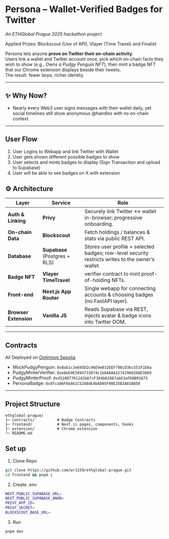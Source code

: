 # Persona – Wallet-Verified Badges for Twitter  

_An ETHGlobal Prague 2025 hackathon project_

Applied Prizes: Blockscout (Use of API), Vlayer (Time Travel) and Finalist

Persona lets anyone **prove on Twitter their on-chain activity**.  
Users link a wallet and Twitter account once, pick which on-chain facts they wish to show (e.g., _Owns a Pudgy Penguin NFT_), then mint a badge NFT that our Chrome extension displays beside their tweets.  
The result: fewer larps, richer identity.

---

## ✨ Why Now?

- Nearly every Web3 user signs messages with their wallet daily, yet social timelines still show anonymous @handles with no on-chain context.  

---

## User Flow

1. User Logins to Webapp and link Twitter with Wallet
2. User gets shown different possible badges to show
3. User selects and mints badges to display (Sign Transaction and upload to Supabase)
4. User will be able to see badges on X with extension

## ⚙️  Architecture

| Layer | Service | Role |
|-------|---------|------|
| **Auth & Linking** | **Privy** | Securely link Twitter ↔ wallet in-browser; progressive onboarding.  |
| **On-chain Data** | **Blockscout** | Fetch holdings / balances & stats via public REST API. |
| **Database** | **Supabase** (Postgres + RLS) | Stores user profile + selected badges; row-level security restricts writes to the owner’s wallet.  |
| **Badge NFT** | **Vlayer TimeTravel** | verifier contract to mint proof-of-holding NFTs.  |
| **Front-end** | **Next.js App Router** | Single webapp for connecting accounts & choosing badges (no FastAPI layer). |
| **Browser Extension** | **Vanilla JS** | Reads Supabase via REST, injects avatar & badge icons into Twitter DOM. |

---

## Contracts

All Deployed on [Optimism Sepolia](https://optimism-sepolia.blockscout.com/)

- MockPudgyPenguin: `0x8ab1c3e845D2c96E9e032EEF798cD3bc551F1E8a`
- PudgyMinterVerifier: `0xe8eE9E5494733074c1b8A8AA32742968386D36D9`
- PudgyMinterProof: `0xd310D77012d2b6fcF384b62887abE3eFD8B91675`
- PersonaBadge: `0x8fca86F6b461C5288dE4bAD95F90E25B3A01BB50`

---

## Project Structure

```text
ethglobal-prague/
├─ contracts/          # Badge Contracts
├─ frontend/           # Next.js pages, components, hooks
├─ extension/          # Chrome extension
└─ README.md           
```

## Set up

1. Clone Repo

```bash
git clone https://github.com/wr1159/ethglobal-prague.git
cd frontend && pnpm i
```

2. Create .env

```bash
NEXT_PUBLIC_SUPABASE_URL=
NEXT_PUBLIC_SUPABASE_ANON=
PRIVY_APP_ID=
PRIVY_SECRET=
BLOCKSCOUT_BASE_URL=
````

3. Run

`pnpm dev`
